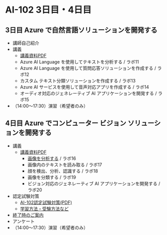 # AI-102 3日目・4日目

## 3日目 Azure で自然言語ソリューションを開発する

- 講師自己紹介
- 講義
  - [講義資料PDF](day3.pdf)
  - Azure AI Language を使用してテキストを分析する / ラボ11
  - Azure AI Language を使用して質問応答ソリューションを作成する / ラボ12
  - カスタム テキスト分類ソリューションを作成する / ラボ13
  - Azure AI サービスを使用して音声対応アプリを作成する / ラボ14
  - オーディオ対応のジェネレーティブ AI アプリケーションを開発する / ラボ15
- （14:00～17:30）演習（希望者のみ）

## 4日目 Azure でコンピューター ビジョン ソリューションを開発する

- 講義
  - [講義資料PDF](day4.pdf)
    - [画像を分析する](../AI-102-2025/image-analysis.pdf) / ラボ16
    - 画像内のテキストを読み取る / ラボ17
    - 顔を検出、分析、認識する / ラボ18
    - 画像を分類する / ラボ19
    - ビジョン対応のジェネレーティブ AI アプリケーションを開発する / ラボ20
- 認定試験対策
  - [AI-102認定試験対策(PDF)](AI-102-exam.pdf)
  - [学習方法・受験方法など](../AI-102/exam.md)
- [終了時のご案内](../closing-cloudslice.md)
- アンケート
- （14:00～17:30）演習（希望者のみ）

